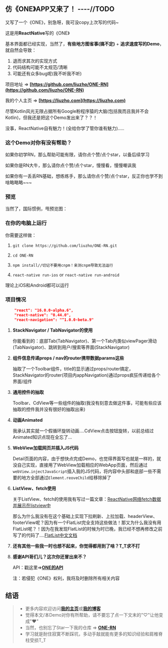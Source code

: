 ## 仿《ONE》APP又来了！ ----//TODO

又写了一个《ONE》，别急呀，我可没copy上次写的代码~

这是用**ReactNative**写的《ONE》

基本界面都已经实现，当然了，**有些地方图省事(搞不定)** + **追求速度写的Demo**，就自然会导致：

1. 退而求其次的实现方式
2. 代码结构可能不太规范/清晰
3. 可能还有众多bug呢(我不听我不听)

项目地址 => **[https://github.com/liuzho/ONE-RN](https://github.com/liuzho/ONE-RN)**

我的个人主页 => **[https://liuzho.com](https://liuzho.com)**

尽管Kotlin风光无限占据所有Google粉程序猿的大脑(包括我而且我并不会Kotlin)，但我还是把这个Demo发出来了？？！

没事，ReactNative自有魅力！(全给你学了管你谁有魅力).....

### 这个Demo对你有没有帮助？

如果你初学RN，那么帮助可能有限，请你点个赞/点个star，以备后续学习

如果你是RN大牛，那么请你点个赞/点个star，慢慢看，慢慢嘲讽我

如果你有一丢丢RN基础，想练练手，那么请你点个赞/点个star，反正你也学不到啥略略略~~~

### 预览

当然了，国际惯例，甩预览图：



### 在你的电脑上运行

你需要这样做：

1. `git clone https://github.com/liuzho/ONE-RN.git`

2. `cd ONE-RN`

3. `npm install//切记不要用cnpm！亲测cnpm导致无法运行`

4. `react-native run-ios` or `react-native run-android`

理论上iOS和Android都可以运行

### 项目情况

```json
    "react": "16.0.0-alpha.6",
    "react-native": "0.44.0",
    "react-navigation": "^1.0.0-beta.9"
```

1. **StackNavigator / TabNavigator的使用**

	你能看到的：底部Tab(TabNavigator)、第一个Tab内类似viewPager滑动(TabNavigator)、跳转到用户/搜索等界面(StackNavigator)

2. **组件信息传递props / nav的router携带数据params这些**
	
	抽取了一个Toolbar组件，title的显示通过props/router搞定，StackNavigator的router(项目内appNavigation)通过props疯狂传递给各个界面/组件	

3. **通用控件的抽取**

	Toolbar、CdView等一些组件的抽取(我没有刻意去做这件事，可能有些应该抽取的控件我并没有很好的抽取出来)

4. **动画Animated**

	我承认其实就一个假循环旋转动画....CdView点击按钮旋转，以前总结过Animated知识点现在全忘了...

5. **WebView加载网页并插入JS代码**

	Detail页面的内容，由于想快点完成Demo，也觉得界面写也就是一样的，就没自己实现，直接用了WebView加载相应的WebApp页面，然后通过`webView.injectJavaScript`插入我的JS代码，将内容中头部和底部一些不需要的地方全部通过`Element.reoveChild`给移除掉了

6. **ListView、fetch使用**

	关于ListView、fetch的使用我有写过一篇文章：[ReactNative网络fetch数据并展示在listview中](http://www.jianshu.com/p/22de6734d858)
	
	那么为什么我没有在这个基础上实现下拉刷新、上拉加载、headerView、footerView呢？因为有一个FlatList完全支持这些做法！那又为什么我没有用FlatList呢？！因为在我发现FlatList的时候为时已晚，我已经不想再修改之前写了的代码了....[FlatList中文文档](http://reactnative.cn/docs/0.44/flatlist.html#content)

7. **还有其他一些我一时也想不起来，你觉得都用到了啥？T_T求不打**

8. **感谢API哥们儿？这次你还冒出来不？**

	API：戳这里=>**[ONE的API](https://github.com/jokermonn/-Api/blob/master/ONEv3.5.0~.md)**
	
	注：若侵犯《ONE》权利，我将及时删除所有相关内容

## 结语

>- 更多内容欢迎访问[**我的主页**](https://liuzho.com)或[**我的博客**](https://liuzho.github.io)
>- 觉得本文/本Demo对你有所帮助，请不要忘了点一下文末的"♡"让他变成"❤"
>- 当然，也别忘了Star一下我的仓库 => **[ONE-RN](https://github.com/liuzho/ONE-RN)**
>- 学习就是耐住寂寞不断踩坑，多动手敲就能有更多的知识经验和肩椎脊柱受损T_T